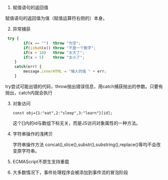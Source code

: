 1. 赋值语句的返回值

赋值语句的返回值为值（赋值运算符右侧的）本身。

2. 异常捕获

```JavaScript
 try { 
        if(x == "")  throw "为空";
        if(isNaN(x)) throw "不是一个数字";
        if(x > 10)   throw "太大了";
        if(x < 5)    throw "太小了";
    }
    catch(err) {
        message.innerHTML = "输入的值 " + err;
    }
```

try尝试可能出错的代码，throw抛出错误信息，用catch捕获抛出的参数。只要有抛出，catch内就会执行

3. 对象访问

   `const obj={1:"eat",2:"sleep",3:"learn"}[id]; `

   这个[]内的id与数组下标无关，而是JS访问对象属性的一种方法。

4. 字符串操作的浅拷贝

   字符串操作方法 concat(),slice(),substr(),substring(),replace()等均不会改变原字符串。
   
5. ECMAScript不原生支持重载

6. 大多数情况下，事件处理程序会被添加到事件流的冒泡阶段